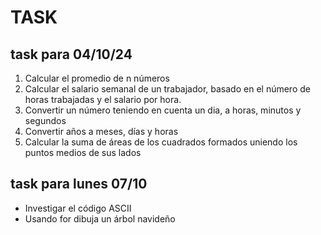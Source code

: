 # TASK

## task para 04/10/24
1. Calcular el promedio de n números
2. Calcular el salario semanal de un trabajador, basado en el número de horas trabajadas y el salario por hora.
3. Convertir un número teniendo en cuenta un dia, a horas, minutos y segundos
4. Convertir años a meses, días y horas
5. Calcular la suma de áreas de los cuadrados formados uniendo los puntos medios de sus lados


## task para lunes 07/10
- Investigar el código ASCII
- Usando for dibuja un árbol navideño
